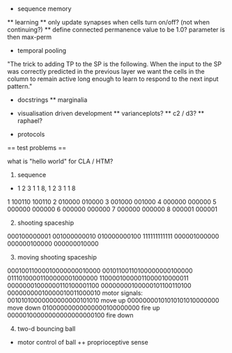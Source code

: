 
* sequence memory

** learning
** only update synapses when cells turn on/off? (not when continuing?)
** define connected permanence value to be 1.0? parameter is then max-perm

* temporal pooling

"The trick to adding TP to the SP is the following. When the input to
the SP was correctly predicted in the previous layer we want the cells
in the column to remain active long enough to learn to respond to the
next input pattern."

* docstrings
** marginalia

* visualisation driven development
** varianceplots?
** c2 / d3?
** raphael?

* protocols




== test problems ==

what is "hello world" for CLA / HTM?

1. sequence

* 1 2 3 1 1 8, 1 2 3 1 1 8

1 100110 100110 
2 010000 010000
3 001000 001000
4 000000 000000
5 000000 000000
6 000000 000000
7 000000 000000
8 000001 000001

2. shooting spaceship

000100000001
001000000010
010000000100
111111111111
000001000000
000000100000
000000010000

3. moving shooting spaceship

00010011000010000000010000
00101100110100000000100000
01110100001100000001000000
11000010000011000010000011
00000001000000110100001100
00000000100000101100110100
00000000010000010011000010
motor signals:
00101010000000000000101010 move up
00000000101010101010000000 move down
01000000000000000100000000 fire up
00000100000000000000000100 fire down

4. two-d bouncing ball

+ motor control of ball
++ proprioceptive sense












